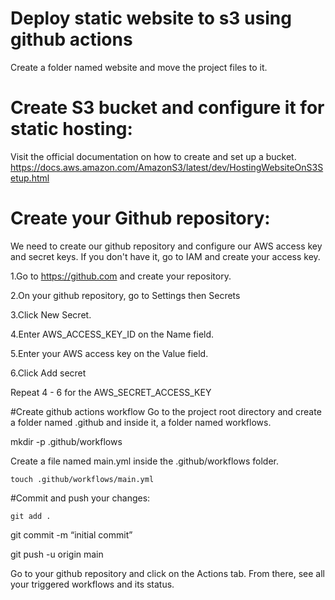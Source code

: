 # Deploy static website to s3 using github actions
Create a folder named website and move the project files to it.

# Create S3 bucket and configure it for static hosting:
  Visit the official documentation on how to create and set up a bucket. https://docs.aws.amazon.com/AmazonS3/latest/dev/HostingWebsiteOnS3Setup.html

# Create your Github repository:
  We need to create our github repository and configure our AWS access key and secret keys. If you don't have it, go to IAM and create your access key.
 
1.Go to https://github.com and create your repository.

2.On your github repository, go to Settings then Secrets

3.Click New Secret.

4.Enter AWS_ACCESS_KEY_ID on the Name field.

5.Enter your AWS access key on the Value field.

6.Click Add secret

Repeat 4 - 6 for the AWS_SECRET_ACCESS_KEY

#Create github actions workflow
     Go to the project root directory and create a folder named .github and inside it, a folder named workflows. 

   mkdir -p .github/workflows
 
Create a file named main.yml inside the .github/workflows folder.
 
 	touch .github/workflows/main.yml

#Commit and push your changes:

	git add .
  git commit -m “initial commit”
  
  git push -u origin main


Go to your github repository and click on the Actions tab. From there, see all your triggered workflows and its status. 
